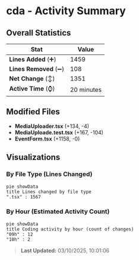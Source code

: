 # cda - Activity Summary 

## Overall Statistics

| Stat                   | Value                                                             |
| ---------------------- | ----------------------------------------------------------------- |
| **Lines Added** (➕)   | 1459                                          |
| **Lines Removed** (➖) | 108                                        |
| **Net Change** (↕)    | 1351                |
| **Active Time** (⌚)   | 20 minutes |


## Modified Files
- **MediaUploader.tsx** (+134, -4)
- **MediaUploade.test.tsx** (+167, -104)
- **EventForm.tsx** (+1158, -0)

## Visualizations

### By File Type (Lines Changed)

```mermaid
pie showData
title Lines changed by file type
".tsx" : 1567
```

### By Hour (Estimated Activity Count)

```mermaid
pie showData
title Coding activity by hour (count of changes)
"09h" : 12
"10h" : 2
```


> **Last Updated:** 03/10/2025, 10:01:06